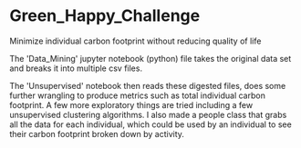 # Green_Happy_Challenge
Minimize individual carbon footprint without reducing quality of life

The 'Data_Mining' jupyter notebook (python) file takes the original data set and breaks it into multiple csv files.

The 'Unsupervised' notebook then reads these digested files, does some further wrangling to produce metrics such as total individual carbon footprint. A few more exploratory things are tried including a few unsupervised clustering algorithms. I also made a people class that grabs all the data for each individual, which could be used by an individual to see their carbon footprint broken down by activity.
